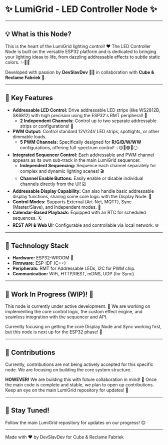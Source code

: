 # ✨ LumiGrid - LED Controller Node ✨

---

## 💡 What is this Node?

This is the heart of the LumiGrid lighting control! ❤️ The LED Controller Node is built on the versatile ESP32 platform and is dedicated to bringing your lighting ideas to life, from dazzling addressable effects to subtle static colors. ✨🌈💡

Developed with passion by **DevSlavDev** 👨‍💻 in collaboration with **Cube & Reclame Fabriek** 🏢.

---

## 🚀 Key Features

* **Addressable LED Control:** Drive addressable LED strips (like WS2812B, SK6812) with high precision using the ESP32's RMT peripheral! 🎇
    * **2 Independent Channels:** Control up to two separate addressable strips or configurations! 💪
* **PWM Output:** Control standard 12V/24V LED strips, spotlights, or other dimmable loads.
    * **5 PWM Channels:** Specifically designed for **R/G/B/W/WW** configurations, offering full-spectrum control! 💡🟡🔵🟢🔴⚪
* **Integrated Sequencer Control:** Each addressable and PWM channel appears as its own sub-track in the main LumiGrid sequencer.
    * **Independent Sequencing:** Sequence each channel separately for complex and dynamic lighting scenes! 🎬
    * **Channel Enable Buttons:** Easily enable or disable individual channels directly from the UI! ☑️
* **Addressable Display Capability:** Can also handle basic addressable display functions, sharing some core logic with the Display Node. 🔢
* **Control Modes:** Supports External (Art-Net, MQTT), Sync (Master/Slave), and Independent modes. 🚦
* **Calendar-Based Playback:** Equipped with an RTC for scheduled sequences. 🗓️
* **REST API & Web UI:** Configurable and controllable via local network. 🌐

---

## 🧠 Technology Stack

* **Hardware:** ESP32-WROOM 🤖
* **Firmware:** ESP-IDF (C++)
* **Peripherals:** RMT for Addressable LEDs, I2C for PWM chip.
* **Communication:** WiFi, HTTP/REST, mDNS, UDP (for Sync).

---

## 🚧 Work In Progress (WIP)! 🚧

This node is currently under active development. 🌱 We are working on implementing the core control logic, the custom effect engine, and seamless integration with the sequencer and API.

Currently focusing on getting the core Display Node and Sync working first, but this node is next up for the ESP32 phase! 💪

---

## 🤝 Contributions

Currently, contributions are not being actively accepted for this specific node. We are focusing on building the core system structure.

**HOWEVER!** We are building this with future collaboration in mind! 🎉 Once the main code is complete and stable, we plan to open up contributions. Keep an eye on the main LumiGrid repository for updates! 👀

---

## 🔗 Stay Tuned!

Follow the main LumiGrid repository for updates on our progress! 😊

---

Made with ❤️ by DevSlavDev for Cube & Reclame Fabriek

